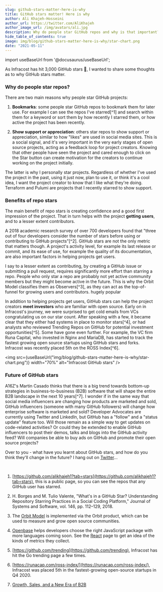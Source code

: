 ```yaml
---
slug: github-stars-matter-here-is-why
title: GitHub stars matter! Here is why
author: Ali Khajeh-Hosseini
author_url: https://twitter.com/AliKhajeh
author_image_url: /img/avatars/ali.jpg
description: Why do people star GitHub repos and why is that important?
hide_table_of_contents: true
image: img/blog/github-stars-matter-here-is-why/star-chart.png
date: "2021-05-11"
---
```


import useBaseUrl from '@docusaurus/useBaseUrl';

As Infracost has hit 3,000 GitHub stars 🎉, I wanted to share some thoughts as to why GitHub stars matter.

<!--truncate-->

### Why do people star repos?

There are two main reasons why people star GitHub projects:

1. **Bookmarks**: some people star GitHub repos to bookmark them for later use. For example I can see the repos I've starred[^1] and search within them for a keyword or sort them by how recently I starred them, or how active the project has been recently.

2. **Show support or appreciation**: others star repos to show support or appreciation, similar to how "likes" are used in social media sites. This is a social signal, and it's very important in the very early stages of open source projects, acting as a feedback loop for project creators. Knowing that other people have seen the project and cared enough to click on the Star button can create motivation for the creators to continue working on the project initially.

The latter is why I personally star projects. Regardless of whether I've used the project in the past, using it just now, plan to use it, or think it's a cool idea, I want the project creator to know that I like what they're doing. Terraform and Pulumi are projects that I recently starred to show support.

### Benefits of repo stars

The main benefit of repo stars is creating confidence and a good first impression of the project. That in turn helps with the project **getting users**, and to a lesser extent contributors.

A 2018 academic research survey of over 700 developers found that "three out of four developers consider the number of stars before using or contributing to GitHub projects"[^2]. GitHub stars are not the only metric that matters though. A project's activity level, for example its last release or commit, and its ease of use, for example the quality of its documentation, are also important factors in helping projects get users.

I say to a lesser extent as contributing, by creating a GitHub issue or submitting a pull request, requires significantly more effort than starring a repo. People who only star a repo are probably not yet active community members but they might become active in the future. This is why the Orbit Model classifies them as Observers[^3], as they can act as the top-of-funnel for growing users and contributors.  hugely popular

In addition to helping projects get users, GitHub stars can help the project creators **meet investors** who are familiar with open source. Early on in Infracost's journey, we were surprised to get cold emails from VCs congratulating us on our star count. After speaking with a few, it became clear that they either had systems in place to monitor stars[^4], or had analysts who reviewed Trending Repos on GitHub for potential investment opportunities[^5]. Some have gone even further. For example, the VC firm Runa Capital, who invested in Nginx and MariaDB, has started to track the fastest growing open source startups using GitHub stars and forks. Infracost was recently placed 5th on the ROSS Index[^6].

<img src={useBaseUrl("img/blog/github-stars-matter-here-is-why/star-chart.png")} width="70%" alt="Infracost GitHub stars" />

### Future of GitHub stars

A16Z's Martin Casado thinks that there is a big trend towards bottom-up strategies in business-to-business (B2B) software that will shape the entire B2B landscape in the next 10 years[^7]. I wonder if in the same way that social media influencers are changing how products are marketed and sold, GitHub influencers (someone with many GitHub followers) will change how enterprise software is marketed and sold? Developer Advocates are currently using Twitter and LinkedIn, but GitHub has a "follow" and a "status update" feature too. Will those remain as a simple way to get updates on code-related activities? Or could they be extended to enable GitHub influencers to post their demos, talks and blogs into the GitHub activity feed? Will companies be able to buy ads on GitHub and promote their open source projects?

Over to you - what have you learnt about GitHub stars, and how do you think they'll change in the future? I hang out on [Twitter](https://twitter.com/AliKhajeh)...

<br/>

1. [https://github.com/alikhajeh1?tab=stars](https://github.com/alikhajeh1?tab=stars), this is a public page, so you can see the repos that any GitHub user has starred.

2. H. Borges and M. Tulio Valente, "What's in a GitHub Star? Understanding Repository Starring Practices in a Social Coding Platform," Journal of Systems and Software, vol. 146, pp. 112–129, 2018.

3. The [Orbit Model](https://github.com/orbit-love/orbit-model) is implemented via the Orbit product, which can be used to measure and grow open source communities.

4. [Openbase](https://openbase.com) helps developers choose the right JavaScript package with more languages coming soon. See the [React](https://openbase.com/js/react) page to get an idea of the kinds of metrics they collect.

5. [https://github.com/trending](https://github.com/trending), Infracost has hit the Go trending page a few times.

6. [https://runacap.com/ross-index/](https://runacap.com/ross-index/), Infracost was placed 5th in the fastest-growing open-source startups in Q4 2020.

7. [Growth, Sales, and a New Era of B2B](https://www.youtube.com/watch?v=fK5YUIS86SY)
